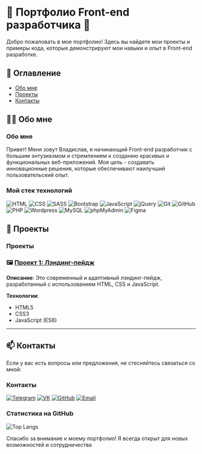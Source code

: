 # 🌟 Портфолио Front-end разработчика 🌟

Добро пожаловать в мое портфолио! Здесь вы найдете мои проекты и примеры кода, которые демонстрируют мои навыки и опыт в Front-end разработке.

## 📖 Оглавление

- [Обо мне](#обо-мне)
- [Проекты](#проекты)
- [Контакты](#контакты)

## 👨‍💻 Обо мне
### Обо мне
Привет! Меня зовут Владислав, я начинающий Front-end разработчик с большим энтузиазмом и стремлением к созданию красивых и функциональных веб-приложений. Моя цель - создавать инновационные решения, которые обеспечивают наилучший пользовательский опыт.

### Мой стек технологий
![HTML](https://img.shields.io/badge/-HTML-333?style=for-the-badge&logo=html5)
![CSS](https://img.shields.io/badge/-CSS-333?style=for-the-badge&logo=css3&logoColor=blue)
![SASS](https://img.shields.io/badge/-SASS-333?style=for-the-badge&logo=SASS)
![Bootstrap](https://img.shields.io/badge/-Bootstrap-333?style=for-the-badge&logo=Bootstrap)
![JavaScript](https://img.shields.io/badge/-JavaScript-333?style=for-the-badge&logo=javascript)
![jQuery](https://img.shields.io/badge/-jQuery-333?style=for-the-badge&logo=jQuery&logoColor=blue)
![Git](https://img.shields.io/badge/-Git-333?style=for-the-badge&logo=Git)
![GitHub](https://img.shields.io/badge/-GitHub-333?style=for-the-badge&logo=GitHub)
![PHP](https://img.shields.io/badge/-PHP-333?style=for-the-badge&logo=PHP)
![Wordpress](https://img.shields.io/badge/-Wordpress-333?style=for-the-badge&logo=Wordpress&logoColor=blue)
![MySQL](https://img.shields.io/badge/-MySQL-333?style=for-the-badge)
![phpMyAdmin](https://img.shields.io/badge/-phpMyAdmin-333?style=for-the-badge)
![Figma](https://img.shields.io/badge/-Figma-333?style=for-the-badge&logo=Figma)


## 🚀 Проекты
### Проекты
### 🖼️ [Проект 1: Лэндинг-пейдж](https://github.com/vlad-ryad/-course_work)

**Описание**: Это современный и адаптивный лэндинг-пейдж, разработанный с использованием HTML, CSS и JavaScript.

**Технологии**:
- HTML5
- CSS3
- JavaScript (ES6)


---

## 📫 Контакты

Если у вас есть вопросы или предложения, не стесняйтесь связаться со мной:
### Контакты

[![Telegram](https://img.shields.io/badge/-Telegram-333?style=for-the-badge&logo=telegram&logoColor=27A0D9)](https://t.me/qqqwerty9)
[![VK](https://img.shields.io/badge/-VK-333?style=for-the-badge&logo=Vk&logoColor=27A0D9)](https://vk.com/youngvlados)
[![GitHub](https://img.shields.io/badge/-GitHub-333?style=for-the-badge&logo=GitHub&logoColor=fff)](https://github.com/vlad-ryad)
[![Email](https://img.shields.io/badge/-Email-333?style=for-the-badge&logo=gmail&logoColor=white)](mailto:work.ryadinsky@gmail.com)

### Статистика на GitHub
![Top Langs](https://github-readme-stats.vercel.app/api/top-langs/?username=vlad-ryad&layout=compact&theme=dark)

Спасибо за внимание к моему портфолио! Я всегда открыт для новых возможностей и сотрудничества
